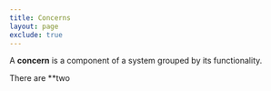 ```yaml
---
title: Concerns
layout: page
exclude: true
---
```


A **concern** is a component of a system grouped by its functionality.

There are **two
<!--stackedit_data:
eyJoaXN0b3J5IjpbNTU5ODkzOTM0XX0=
-->